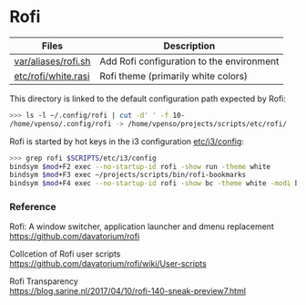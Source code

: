# Rofi

Files                     | Description
--------------------------|-------------------------
[var/aliases/rofi.sh][1]  | Add Rofi configuration to the environment
[etc/rofi/white.rasi][2]  | Rofi theme (primarily white colors)

[1]: ../../var/aliases/rofi.sh
[2]: white.rasi

This directory is linked to the default configuration path expected by Rofi:

```bash
>>> ls -l ~/.config/rofi | cut -d' ' -f 10-
/home/vpenso/.config/rofi -> /home/vpenso/projects/scripts/etc/rofi/
```

Rofi is started by hot keys in the i3 configuration [etc/i3/config](../i3/config):

```bash
>>> grep rofi $SCRIPTS/etc/i3/config
bindsym $mod+F2 exec --no-startup-id rofi -show run -theme white
bindsym $mod+F3 exec ~/projects/scripts/bin/rofi-bookmarks
bindsym $mod+F4 exec --no-startup-id rofi -show bc -theme white -modi bc:~/.config/rofi/rofi-bc-script
```

### Reference

Rofi: A window switcher, application launcher and dmenu replacement  
https://github.com/davatorium/rofi

Collcetion of Rofi user scripts  
https://github.com/davatorium/rofi/wiki/User-scripts

Rofi Transparency  
https://blog.sarine.nl/2017/04/10/rofi-140-sneak-preview7.html
